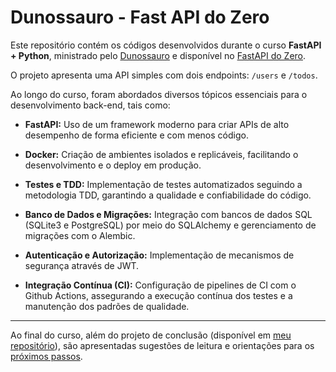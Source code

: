 # Dunossauro - Fast API do Zero

Este repositório contém os códigos desenvolvidos durante o curso **FastAPI + Python**, ministrado pelo [Dunossauro](https://www.youtube.com/dunossauro) e disponível no [FastAPI do Zero](https://fastapidozero.dunossauro.com/).

O projeto apresenta uma API simples com dois endpoints: `/users` e `/todos`.

Ao longo do curso, foram abordados diversos tópicos essenciais para o desenvolvimento back-end, tais como:

- **FastAPI:** Uso de um framework moderno para criar APIs de alto desempenho de forma eficiente e com menos código.

- **Docker:** Criação de ambientes isolados e replicáveis, facilitando o desenvolvimento e o deploy em produção.

- **Testes e TDD:** Implementação de testes automatizados seguindo a metodologia TDD, garantindo a qualidade e confiabilidade do código.

- **Banco de Dados e Migrações:** Integração com bancos de dados SQL (SQLite3 e PostgreSQL) por meio do SQLAlchemy e gerenciamento de migrações com o Alembic.

- **Autenticação e Autorização:** Implementação de mecanismos de segurança através de JWT.

- **Integração Contínua (CI):** Configuração de pipelines de CI com o Github Actions, assegurando a execução contínua dos testes e a manutenção dos padrões de qualidade.

---
Ao final do curso, além do projeto de conclusão (disponível em [meu repositório](https://github.com/gustaaragao/madr)), são apresentadas sugestões de leitura e orientações para os [próximos passos](https://fastapidozero.dunossauro.com/14/#proximos-passos).